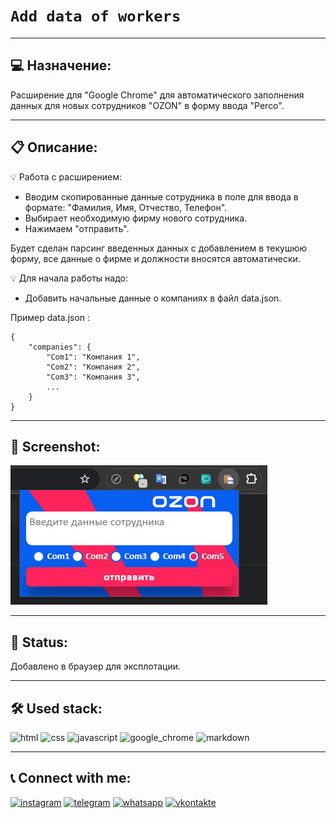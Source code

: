 # `Add data of workers`
---

## 💻 Назначение:
Расширение для "Google Chrome" для автоматического заполнения данных для новых сотрудников "OZON" в форму ввода "Perco".

---
## 📋 Описание:

💡 Работа с расширением: 
- Вводим скопированные данные сотрудника в поле для ввода в формате: "Фамилия, Имя, Отчество, Телефон".
- Выбирает необходимую фирму нового сотрудника.
- Нажимаем "отправить".

Будет сделан парсинг введенных данных с добавлением в текушюю форму, все данные о фирме и должности вносятся автоматически.

💡 Для начала работы надо:
- Добавить начальные данные о компаниях в файл data.json.

Пример data.json :

```
{
    "companies": {
        "Com1": "Компания 1", 
        "Com2": "Компания 2", 
        "Com3": "Компания 3",
        ...
    }
}
```

---
## 📸 Screenshot:

<img src="https://github.com/Kebikov/kebikov/blob/main/assets/add_data_of_workers/img/1.jpg" alt="Описание изображения" width="411" >

---
## 📌 Status:
Добавлено в браузер для эксплотации.

---
## 🛠 Used stack:
![html](https://img.shields.io/badge/html-%23E5522C?style=for-the-badge&logo=html5&logoColor=%23fff)
![css](https://img.shields.io/badge/css3-%232D53E5?style=for-the-badge&logo=css3&logoColor=%23fff)
![javascript](https://img.shields.io/badge/javascript-%23F7E025?style=for-the-badge&logo=javascript&logoColor=%23fff)
![google_chrome](https://img.shields.io/badge/Google_Chrome-%234285F4?style=for-the-badge&logo=googlechrome&logoColor=%23fff)
![markdown](https://img.shields.io/badge/markdown-%232B292B?style=for-the-badge&logo=markdown&logoColor=%23fff)

---
## 📞 Connect with me:
[![instagram](https://img.shields.io/badge/instagram-%23e621d6?style=for-the-badge&logo=instagram&logoColor=%23fff)](https://www.instagram.com/kebikov/)
[![telegram](https://img.shields.io/badge/telegram-%2338ACE2?style=for-the-badge&logo=telegram&logoColor=%23fff)](https://t.me/+375296949843)
[![whatsapp](https://img.shields.io/badge/whatsapp-%2349C859?style=for-the-badge&logo=whatsapp&logoColor=%23fff)](https://call.whatsapp.com/voice/JaIvChKLf5aMvVF51pPuIU)
[![vkontakte](https://img.shields.io/badge/vkontakte-%230077FF?style=for-the-badge&logo=vk&logoColor=%23fff)](https://vk.com/id58859701/)
